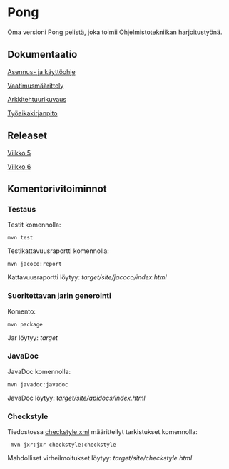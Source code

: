 # Pong

Oma versioni Pong pelistä, joka toimii Ohjelmistotekniikan harjoitustyönä.

## Dokumentaatio

[Asennus- ja käyttöohje](https://github.com/Jeeses313/ot-harjoitustyo/blob/master/dokumentaatio/kayttoohje.md)

[Vaatimusmäärittely](https://github.com/Jeeses313/ot-harjoitustyo/blob/master/dokumentaatio/vaatimusmaarittely.md)

[Arkkitehtuurikuvaus](https://github.com/Jeeses313/ot-harjoitustyo/blob/master/dokumentaatio/arkkitehtuuri.md)

[Työaikakirjanpito](https://github.com/Jeeses313/ot-harjoitustyo/blob/master/dokumentaatio/tyoaikakirjanpito.md)

## Releaset

[Viikko 5](https://github.com/Jeeses313/ot-harjoitustyo/releases/tag/Viikko5)

[Viikko 6](https://github.com/Jeeses313/ot-harjoitustyo/releases/tag/Viikko6)

## Komentorivitoiminnot 

### Testaus

Testit komennolla:

```
mvn test
```

Testikattavuusraportti komennolla:

```
mvn jacoco:report
```

Kattavuusraportti löytyy: _target/site/jacoco/index.html_

### Suoritettavan jarin generointi

Komento:

```
mvn package
```

Jar löytyy: _target_

### JavaDoc

JavaDoc komennolla:

```
mvn javadoc:javadoc
```

JavaDoc löytyy: _target/site/apidocs/index.html_

### Checkstyle

Tiedostossa [checkstyle.xml](https://github.com/Jeeses313/ot-harjoitustyo/blob/master/Pong/checkstyle.xml) määrittellyt tarkistukset komennolla:

```
 mvn jxr:jxr checkstyle:checkstyle
```

Mahdolliset virheilmoitukset löytyy: _target/site/checkstyle.html_